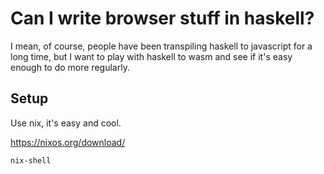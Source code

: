 # Can I write browser stuff in haskell?

I mean, of course, people have been transpiling haskell to javascript for a long time,
but I want to play with haskell to wasm and see if it's easy enough to
do more regularly.

## Setup

Use nix, it's easy and cool.

https://nixos.org/download/
```
nix-shell
```
